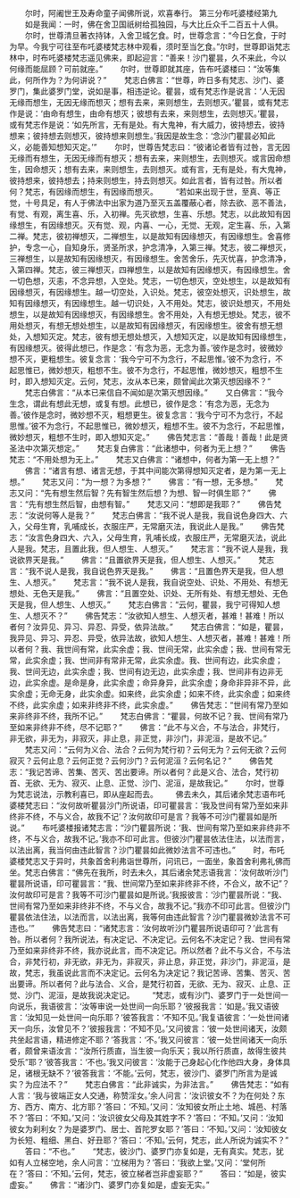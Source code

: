 <!-- { "loadSidebar": true } -->
　　尔时，阿阇世王及寿命童子闻佛所说，欢喜奉行。
第三分布吒婆楼经第九
　　如是我闻：一时，佛在舍卫国祇树给孤独园，与大比丘众千二百五十人俱。
　　尔时，世尊清旦著衣持钵，入舍卫城乞食。时，世尊念言：“今日乞食，于时为早。今我宁可往至布吒婆楼梵志林中观看，须时至当乞食。”尔时，世尊即诣梵志林中，时布吒婆楼梵志遥见佛来，即起迎言：“善来！沙门瞿昙，久不来此，今以何缘而能屈顾？可前就座。”
　　尔时，世尊即就其座，告布吒婆楼曰：“汝等集此，何所作为？为何讲说？”
　　梵志白佛言：“世尊，昨日多有梵志、沙门、婆罗门，集此婆罗门堂，说如是事，相违逆论。瞿昙，或有梵志作是说言：‘人无因无缘而想生，无因无缘而想灭；想有去来，来则想生，去则想灭。’瞿昙，或有梵志作是说：‘由命有想生，由命有想灭；彼想有去来，来则想生，去则想灭。’瞿昙，或有梵志作是说：‘如先所言，无有是处。有大鬼神，有大威力，彼持想去，彼持想来；彼持想去则想灭，彼持想来则想生。’我因是故生念：‘念沙门瞿昙必知此义，必能善知想知灭定。’”
　　尔时，世尊告梵志曰：“彼诸论者皆有过咎，言无因无缘而有想生，无因无缘而有想灭；想有去来，来则想生，去则想灭。或言因命想生，因命想灭；想有去来，来则想生，去则想灭。或有言，无有是处，有大鬼神，彼持想来，彼持想去；持来则想生，持去则想灭。如此言者，皆有过咎。所以者何？梵志，有因缘而想生，有因缘而想灭。
　　“若如来出现于世，至真、等正觉，十号具足，有人于佛法中出家为道乃至灭五盖覆蔽心者，除去欲、恶不善法，有觉、有观，离生喜、乐，入初禅。先灭欲想，生喜、乐想。梵志，以此故知有因缘想生，有因缘想灭。灭有觉、观，内喜、一心，无觉、无观，定生喜、乐，入第二禅。梵志，彼初禅想灭，二禅想生，以是故知有因缘想灭，有因缘想生。舍喜修护，专念一心，自知身乐，贤圣所求，护念清净，入第三禅。梵志，彼二禅想灭，三禅想生，以是故知有因缘想灭，有因缘想生。舍苦舍乐，先灭忧喜，护念清净，入第四禅。梵志，彼三禅想灭，四禅想生，以是故知有因缘想灭，有因缘想生。舍一切色想，灭恚，不念异想，入空处。梵志，一切色想灭，空处想生，以是故知有因缘想灭，有因缘想生。越一切空处，入识处。梵志，彼空处想灭，识处想生，故知有因缘想灭，有因缘想生。越一切识处，入不用处。梵志，彼识处想灭，不用处想生，以是故知有因缘想灭，有因缘想生。舍不用处，入有想无想处。梵志，彼不用处想灭，有想无想处想生，以是故知有因缘想灭，有因缘想生。彼舍有想无想处，入想知灭定。梵志，彼有想无想处想灭，入想知灭定，以是故知有因缘想生，有因缘想灭。彼得此想已，作是念：‘有念为恶，无念为善。’彼作是念时，彼微妙想不灭，更粗想生。彼复念言：‘我今宁可不为念行，不起思惟。’彼不为念行，不起思惟已，微妙想灭，粗想不生。彼不为念行，不起思惟，微妙想灭，粗想不生时，即入想知灭定。云何，梵志，汝从本已来，颇曾闻此次第灭想因缘不？”
　　梵志白佛言：“从本已来信自不闻如是次第灭想因缘。”
　　又白佛言：“我今生念，谓此有想此无想，或复有想。此想已，彼作是念：‘有念为恶，无念为善。’彼作是念时，微妙想不灭，粗想更生。彼复念言：‘我今宁可不为念行，不起思惟。’彼不为念行，不起思惟已，微妙想灭，粗想不生。彼不为念行，不起思惟，微妙想灭，粗想不生时，即入想知灭定。”
　　佛告梵志言：“善哉！善哉！此是贤圣法中次第灭想定。”
　　梵志复白佛言：“此诸想中，何者为无上想？”
　　佛告梵志：“不用处想为无上。”
　　梵志又白佛言：“诸想中，何者为第一无上想？”
　　佛言：“诸言有想、诸言无想，于其中间能次第得想知灭定者，是为第一无上想。”
　　梵志又问：“为一想？为多想？”
　　佛言：“有一想，无多想。”
　　梵志又问：“先有想生然后智？先有智生然后想？为想、智一时俱生耶？”
　　佛言：“先有想生然后智，由想有智。”
　　梵志又问：“想即是我耶？”
　　佛告梵志：“汝说何等人是我？”
　　梵志白佛言：“我不说人是我，我自说色身四大、六入，父母生育，乳哺成长，衣服庄严，无常磨灭法，我说此人是我。”
　　佛告梵志：“汝言色身四大、六入，父母生育，乳哺长成，衣服庄严，无常磨灭法，说此人是我。梵志，且置此我，但人想生、人想灭。”
　　梵志言：“我不说人是我，我说欲界天是我。”
　　佛言：“且置欲界天是我，但人想生、人想灭。”
　　梵志言：“我不说人是我，我自说色界天是我。”
　　佛言：“且置色界天是我，但人想生、人想灭。”
　　梵志言：“我不说人是我，我自说空处、识处、不用处、有想无想处、无色天是我。”
　　佛言：“且置空处、识处、无所有处、有想无想处、无色天是我，但人想生、人想灭。”
　　梵志白佛言：“云何，瞿昙，我宁可得知人想生、人想灭不？”
　　佛告梵志：“汝欲知人想生、人想灭者，甚难！甚难！所以者何？汝异见、异习、异忍、异受，依异法故。”
　　梵志白佛言：“如是，瞿昙，我异见、异习、异忍、异受，依异法故，欲知人想生、人想灭者，甚难！甚难！所以者何？我、我世间有常，此实余虚；我、世间无常，此实余虚；我、世间有常无常，此实余虚；我、世间非有常非无常，此实余虚。我、世间有边，此实余虚；我、世间无边，此实余虚；我、世间有边无边，此实余虚；我、世间非有边非无边，此实余虚。是命是身，此实余虚；命异身异，此实余虚；身命非异非不异，此实余虚；无命无身，此实余虚。如来终，此实余虚；如来不终，此实余虚；如来终不终，此实余虚；如来非终非不终，此实余虚。”
　　佛告梵志：“世间有常乃至如来非终非不终，我所不记。”
　　梵志白佛言：“瞿昙，何故不记？我、世间有常乃至如来非终非不终，尽不记耶？”
　　佛言：“此不与义合，不与法合，非梵行，非无欲，非无为，非寂灭，非止息，非正觉，非沙门，非泥洹，是故不记。”
　　梵志又问：“云何为义合、法合？云何为梵行初？云何无为？云何无欲？云何寂灭？云何止息？云何正觉？云何沙门？云何泥洹？云何名记？”
　　佛告梵志：“我记苦谛、苦集、苦灭、苦出要谛。所以者何？此是义合、法合，梵行初首、无欲、无为、寂灭、止息、正觉、沙门、泥洹，是故我记。”
　　尔时，世尊为梵志说法，示教利喜已，即从座起而去。
　　佛去未久，其后诸余梵志语布吒婆楼梵志曰：“汝何故听瞿昙沙门所说语，印可瞿昙言：‘我及世间有常乃至如来非终非不终，不与义合，故我不记’？汝何故印可是言？我等不可沙门瞿昙如是所说。”
　　布吒婆楼报诸梵志言：“沙门瞿昙所说：‘我、世间有常乃至如来非终非不终，不与义合，故我不记。’我亦不印可此言。但彼沙门瞿昙依法住法，以法而言，以法出离，我当何由违此智言？沙门瞿昙如此微妙法言不可违也。”
　　时，布吒婆楼梵志又于异时，共象首舍利弗诣世尊所，问讯已，一面坐，象首舍利弗礼佛而坐。梵志白佛言：“佛先在我所，时去未久，其后诸余梵志语我言：‘汝何故听沙门瞿昙所说语，印可瞿昙言：“我、世间常乃至如来非终非不终，不合义，故不记”？汝何故印可是言？我等不可沙门瞿昙如是所说。’我报彼言：‘沙门瞿昙所说：“我、世间有常乃至如来非终非不终，不与义合，故我不记。”我亦不印可此言。但彼沙门瞿昙依法住法，以法而言，以法出离，我等何由违此智言？沙门瞿昙微妙法言不可违也。’”
　　佛告梵志曰：“诸梵志言：‘汝何故听沙门瞿昙所说语印可？’此言有咎。所以者何？我所说法，有决定记、不决定记。云何名不决定记？我、世间有常乃至如来非终非不终，我亦说此言，而不决定记。所以然者？此不与义合，不与法合，非梵行初，非无欲，非无为，非寂灭，非止息，非正觉，非沙门，非泥洹，是故，梵志，我虽说此言而不决定记。云何名为决定记？我记苦谛、苦集、苦灭、苦出要谛。所以者何？此与法合、义合，是梵行初首，无欲、无为、寂灭、止息、正觉、沙门、泥洹，是故我说决定记。
　　“梵志，或有沙门、婆罗门于一处世间一向说乐，我语彼言：‘汝等审说一处世间一向乐耶？’彼报我言：‘如是。’我又语彼言：‘汝知见一处世间一向乐耶？’彼答我言：‘不知不见。’我复语彼言：‘一处世间诸天一向乐，汝曾见不？’彼报我言：‘不知不见。’又问彼言：‘彼一处世间诸天，汝颇共坐起言语，精进修定不耶？’答我言：‘不。’我又问彼言：‘彼一处世间诸天一向乐者，颇曾来语汝言：“汝所行质直，当生彼一向乐天；我以所行质直，故得生彼共受乐”耶？’彼答我言：‘不也。’我又问彼言：‘汝能于己身起心化作他四大身，身体具足，诸根无缺不？’彼答我言：‘不能。’云何，梵志，彼沙门、婆罗门所言为是诚实？为应法不？”
　　梵志白佛言：“此非诚实，为非法言。”
　　佛告梵志：“如有人言：‘我与彼端正女人交通，称赞淫女。’余人问言：‘汝识彼女不？为在何处？东方、西方、南方、北方耶？’答曰：‘不知。’又问：‘汝知彼女所止土地、城邑、村落不？’答曰：‘不知。’又问：‘汝识彼女父母及其姓字不？’答曰：‘不知。’又问：‘汝知彼女为刹利女？为是婆罗门、居士、首陀罗女耶？’答曰：‘不知。’又问：‘汝知彼女为长短、粗细、黑白、好丑耶？’答曰：‘不知。’云何，梵志，此人所说为诚实不？”
　　答曰：“不也。”
　　“梵志，彼沙门、婆罗门亦复如是，无有真实。梵志，犹如有人立梯空地，余人问言：‘立梯用为？’答曰：‘我欲上堂。’又问：‘堂何所在？’答曰：‘不知。’云何，梵志，彼立梯者岂非虚妄耶？”
　　答曰：“如是，彼实虚妄。”
　　佛言：“诸沙门、婆罗门亦复如是，虚妄无实。”
